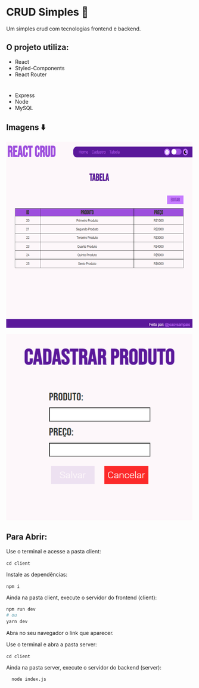 # CRUD Simples :book:

Um simples crud com tecnologias frontend e backend.

## O projeto utiliza:

- React
- Styled-Components
- React Router

#

- Express
- Node
- MySQL

## Imagens :arrow_down:

![Imagem React Crud 1](<./client/src/assets/img/img_git(1).PNG>)

![Imagem React Crud 2](<./client/src/assets/img/img_git(2).PNG>)

## Para Abrir:

Use o terminal e acesse a pasta client:

`cd client`

Instale as dependências:

`npm i`

Ainda na pasta client, execute o servidor do frontend (client):

```bash
npm run dev
# ou
yarn dev
```

Abra no seu navegador o link que aparecer.

Use o terminal e abra a pasta server:

`cd client`

Ainda na pasta server, execute o servidor do backend (server):

```
  node index.js
```
